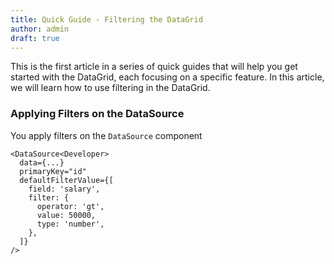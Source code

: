 ```yaml
---
title: Quick Guide - Filtering the DataGrid
author: admin
draft: true
---
```


This is the first article in a series of quick guides that will help you get started with the DataGrid, each focusing on a specific feature. In this article, we will learn how to use filtering in the DataGrid.


### Applying Filters on the DataSource

You apply filters on the `DataSource` component

```tsx {4-11} title="Specifying an initial filter value for the DataSource"
<DataSource<Developer>
  data={...}
  primaryKey="id"
  defaultFilterValue={[
    field: 'salary',
    filter: {
      operator: 'gt',
      value: 50000,
      type: 'number',
    },
  ]}
/>
```
